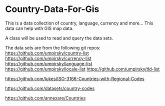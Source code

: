 ﻿# Country-Data-For-Gis
 
This is a data collection of country, language, currency and more... 
This data can help with GIS map data. 

A class will be used to read and query the data sets.

The data sets are from the following git repos:
  https://github.com/umpirsky/country-list
  https://github.com/umpirsky/currency-list
  https://github.com/umpirsky/language-list
  https://github.com/umpirsky/locale-list
  https://github.com/umpirsky/tld-list
  
  https://github.com/lukes/ISO-3166-Countries-with-Regional-Codes
  
  https://github.com/datasets/country-codes
  
  https://github.com/annexare/Countries

